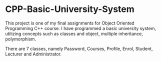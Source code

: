 # CPP-Basic-University-System
This project is one of my final assignments for Object Oriented Programming C++ course. I have programmed a basic university system, utilizing concepts such as 
classes and object, multiple inheritance, polymorphism.

There are 7 classes, namely Password, Courses, Profile, Enrol, Student, Lecturer and Administrator. 

